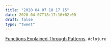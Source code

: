 ```yaml
---
title: "2020 04 07 18 17 15"
date: 2020-04-07T18:17:16+02:00
draft: false
type: "tweet"
---
```

[Functions Explained Through Patterns](http://blog.josephwilk.net/clojure/functions-explained-through-patterns.html). `#clojure`
